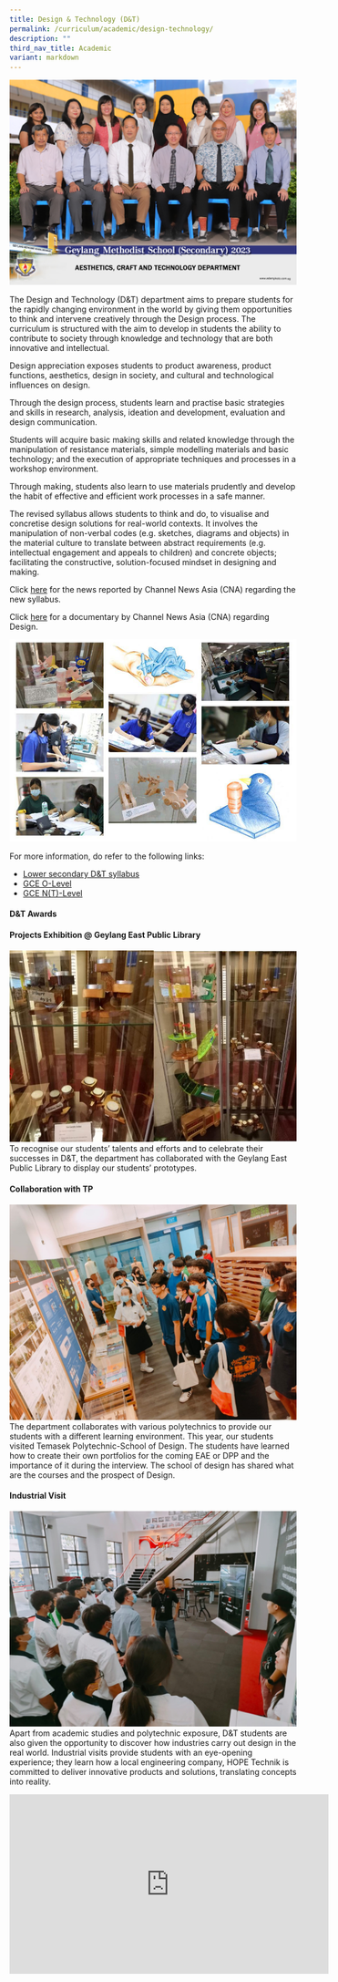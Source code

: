 ```yaml
---
title: Design & Technology (D&T)
permalink: /curriculum/academic/design-technology/
description: ""
third_nav_title: Academic
variant: markdown
---
```

![](/images/aesthetics__craft_and_technology_department_2.jpg)

The Design and Technology (D&amp;T)&nbsp;department aims to prepare students for the rapidly changing environment in the world by giving them opportunities to think and intervene creatively through the Design process. The curriculum is structured with the aim to develop in students the ability to contribute to society through knowledge and technology that are both innovative and intellectual.

Design appreciation exposes students to product awareness, product functions, aesthetics, design in society, and cultural and technological influences on design.

Through the design process, students learn and practise basic strategies and skills in research, analysis, ideation and development, evaluation and design communication.

Students will acquire basic making skills and related knowledge through the manipulation of resistance materials, simple modelling materials and basic technology; and the execution of appropriate techniques and processes in a workshop environment.

Through making, students also learn to use materials prudently and develop the habit of effective and efficient work processes in a safe manner.

The revised syllabus allows students to think and do, to visualise and concretise design solutions for real-world contexts. It involves the manipulation of non-verbal codes (e.g. sketches, diagrams and objects) in the material culture to translate between abstract requirements (e.g. intellectual engagement and appeals to children) and concrete objects; facilitating the constructive, solution-focused mindset in designing and making.

Click&nbsp;[here](https://www.channelnewsasia.com/news/singapore/o-level-subjects-d-t-music-revised-to-become-more-relevant-video-11628818)&nbsp;for the news reported by Channel News Asia (CNA) regarding the new syllabus.

Click&nbsp;[here](https://www.channelnewsasia.com/news/video-on-demand/made-in-singapore/designing-for-a-cause-10701434)&nbsp;for a documentary by Channel News Asia (CNA) regarding Design.

![](/images/2022%20D&amp;T.jpg)


For more information, do refer to the following links:
* [Lower secondary D&amp;T syllabus](/files/2017-d-amp-t-lower-secondary-syllabus.pdf)
* [GCE O-Level](https://www.seab.gov.sg/docs/default-source/national-examinations/syllabus/olevel/2024syllabus/7059_y24_sy.pdf)
* [GCE N(T)-Level](https://www.seab.gov.sg/docs/default-source/national-examinations/syllabus/nlevel/2024syllabus/7062_y24_sy.pdf)



#### D&amp;T Awards



#### Projects Exhibition @ Geylang East Public Library
![](/images/DNT-5.jpg)
To recognise our students’ talents and efforts and to celebrate their successes in D&amp;T, the department has collaborated with the Geylang East Public Library to display our students’ prototypes.



#### Collaboration with TP
![](/images/2022%20DT%20TP.jpeg)
The department collaborates with various polytechnics to provide our students with a different learning environment. This year, our students visited Temasek Polytechnic-School of Design. The students have learned how to create their own portfolios for the coming EAE or DPP and the importance of it during the interview. The school of design has shared what are the courses and the prospect of Design.


#### Industrial Visit
![](/images/2023%20DT%20IV.jpeg)
Apart from academic studies and polytechnic exposure, D&amp;T students are also given the opportunity to discover how industries carry out design in the real world. Industrial visits provide students with an eye-opening experience; they learn how a local engineering company, HOPE Technik is committed to deliver innovative products and solutions, translating concepts into reality.


		
<iframe width="560" height="315" src="https://www.youtube.com/embed/2Jxwx2-flz4" title="YouTube video player" frameborder="0" allow="accelerometer; autoplay; clipboard-write; encrypted-media; gyroscope; picture-in-picture" allowfullscreen=""></iframe>